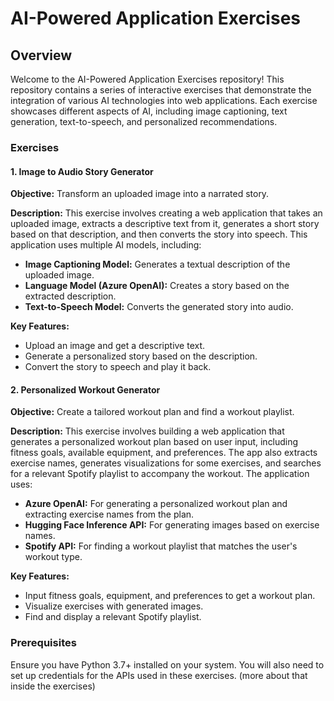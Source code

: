 # AI-Powered Application Exercises

## Overview

Welcome to the AI-Powered Application Exercises repository! This repository contains a series of interactive exercises that demonstrate the integration of various AI technologies into web applications. Each exercise showcases different aspects of AI, including image captioning, text generation, text-to-speech, and personalized recommendations. 

### Exercises

#### 1. **Image to Audio Story Generator**

**Objective:** Transform an uploaded image into a narrated story.

**Description:** This exercise involves creating a web application that takes an uploaded image, extracts a descriptive text from it, generates a short story based on that description, and then converts the story into speech. This application uses multiple AI models, including:

- **Image Captioning Model:** Generates a textual description of the uploaded image.
- **Language Model (Azure OpenAI):** Creates a story based on the extracted description.
- **Text-to-Speech Model:** Converts the generated story into audio.

**Key Features:**
- Upload an image and get a descriptive text.
- Generate a personalized story based on the description.
- Convert the story to speech and play it back.

#### 2. **Personalized Workout Generator**

**Objective:** Create a tailored workout plan and find a workout playlist.

**Description:** This exercise involves building a web application that generates a personalized workout plan based on user input, including fitness goals, available equipment, and preferences. The app also extracts exercise names, generates visualizations for some exercises, and searches for a relevant Spotify playlist to accompany the workout. The application uses:

- **Azure OpenAI:** For generating a personalized workout plan and extracting exercise names from the plan.
- **Hugging Face Inference API:** For generating images based on exercise names.
- **Spotify API:** For finding a workout playlist that matches the user's workout type.

**Key Features:**
- Input fitness goals, equipment, and preferences to get a workout plan.
- Visualize exercises with generated images.
- Find and display a relevant Spotify playlist.

### Prerequisites

Ensure you have Python 3.7+ installed on your system. You will also need to set up credentials for the APIs used in these exercises.
(more about that inside the exercises)
